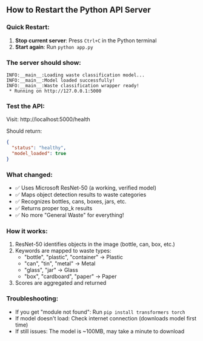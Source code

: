 ## How to Restart the Python API Server

### Quick Restart:
1. **Stop current server**: Press `Ctrl+C` in the Python terminal
2. **Start again**: Run `python app.py`

### The server should show:
```
INFO:__main__:Loading waste classification model...
INFO:__main__:Model loaded successfully!
INFO:__main__:Waste classification wrapper ready!
 * Running on http://127.0.0.1:5000
```

### Test the API:
Visit: http://localhost:5000/health

Should return:
```json
{
  "status": "healthy",
  "model_loaded": true
}
```

### What changed:
- ✅ Uses Microsoft ResNet-50 (a working, verified model)
- ✅ Maps object detection results to waste categories
- ✅ Recognizes bottles, cans, boxes, jars, etc.
- ✅ Returns proper top_k results
- ✅ No more "General Waste" for everything!

### How it works:
1. ResNet-50 identifies objects in the image (bottle, can, box, etc.)
2. Keywords are mapped to waste types:
   - "bottle", "plastic", "container" → Plastic
   - "can", "tin", "metal" → Metal
   - "glass", "jar" → Glass
   - "box", "cardboard", "paper" → Paper
3. Scores are aggregated and returned

### Troubleshooting:
- If you get "module not found": Run `pip install transformers torch`
- If model doesn't load: Check internet connection (downloads model first time)
- If still issues: The model is ~100MB, may take a minute to download
